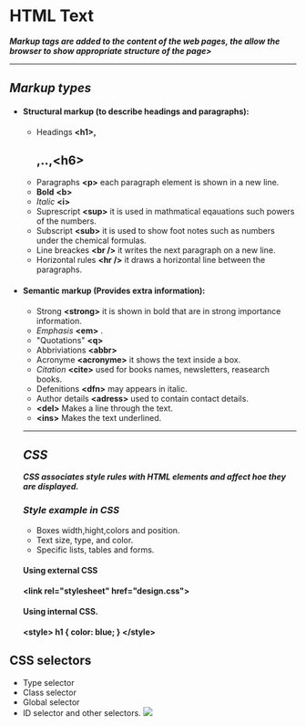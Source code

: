 # **HTML Text**
***Markup tags are added to the content of the web pages, the allow the browser to show appropriate structure of the page>***

*******
## ***Markup types***
* #### **Structural markup (to describe headings and paragraphs):**
   * Headings **\<h1>,<h2>,..,\<h6>**
   * Paragraphs **\<p>**
   each paragraph element is shown in a new line.
   * **Bold** **\<b>**
   * *Italic* **\<i>**
   * Suprescript **\<sup>** it is used in mathmatical eqauations such powers of the numbers.
   * Subscript **\<sub>** it is used to show foot notes such as numbers under the chemical formulas.
   * Line breackes **\<br />**
   it writes the next paragraph on a new line.
   * Horizontal rules **\<hr />** it draws a horizontal line between the paragraphs.

* #### **Semantic markup (Provides extra information):** 
    * Strong **\<strong>** it is shown in bold that are  in strong importance information.
    * *Emphasis* **\<em>** .
    * "Quotations"  **\<q>**
    *  Abbriviations **\<abbr>**
    * Acronyme **\<acronyme>** it shows the text inside a box.
    * *Citation* **\<cite>** used for books names, newsletters, reasearch books.
    * Defenitions **\<dfn>** may appears in italic.
    * Author details **\<adress>** used to contain contact details.
    * **\<del>** Makes a line through the text.
    * **\<ins>** Makes the text underlined.
    ****
     
   ## ***CSS***
    ***CSS associates style rules with HTML elements and affect hoe they are displayed.***
    ### *Style example in CSS*
    * Boxes width,hight,colors and position.
    * Text size, type, and color.
    * Specific lists, tables and forms.
    #### **Using external CSS** 
    **\<link rel="stylesheet" href="design.css">**
    #### **Using internal CSS.**
    **\<style>
            h1 {
               color: blue; 
               }
             \</style>**

## **CSS selectors**
* Type selector
* Class selector
* Global selector
* ID selector
and other selectors.
![](https://i.pinimg.com/originals/bc/97/96/bc97965579512f8a6d2303934f599c65.png)




